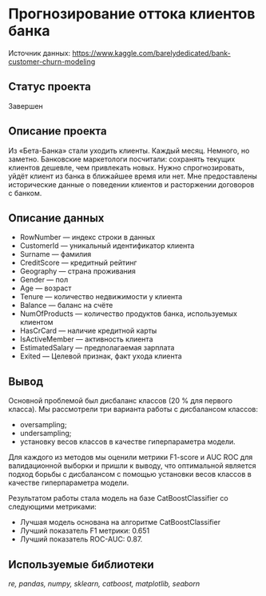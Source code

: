 # Прогнозирование оттока клиентов банка

Источник данных: https://www.kaggle.com/barelydedicated/bank-customer-churn-modeling

## Статус проекта
Завершен

## Описание проекта
Из «Бета-Банка» стали уходить клиенты. Каждый месяц. Немного, но заметно. Банковские маркетологи посчитали: сохранять текущих клиентов дешевле, чем привлекать новых.
Нужно спрогнозировать, уйдёт клиент из банка в ближайшее время или нет. Мне предоставлены исторические данные о поведении клиентов и расторжении договоров с банком.

## Описание данных
- RowNumber — индекс строки в данных
- CustomerId — уникальный идентификатор клиента
- Surname — фамилия
- CreditScore — кредитный рейтинг
- Geography — страна проживания
- Gender — пол
- Age — возраст
- Tenure — количество недвижимости у клиента
- Balance — баланс на счёте
- NumOfProducts — количество продуктов банка, используемых клиентом
- HasCrCard — наличие кредитной карты
- IsActiveMember — активность клиента
- EstimatedSalary — предполагаемая зарплата
- Exited — Целевой признак, факт ухода клиента

## Вывод

Основной проблемой был дисбаланс классов (20 % для первого класса). 
Мы рассмотрели три варианта работы с дисбалансом классов: 
- oversampling;
- undersampling;
- установку весов классов в качестве гиперпараметра модели.

Для каждого из методов мы оценили метрики F1-score и AUC ROC для валидационной выборки и пришли к выводу, что оптимальной является подход борьбы с дисбалансом с помощью установки весов классов в качестве гиперпараметра модели.

Результатом работы стала модель на базе CatBoostClassifier со следующими метриками:
- Лучшая модель основана на алгоритме CatBoostClassifier
- Лучший показатель F1 метрики: 0.651
- Лучший показатель ROC-AUC: 0.87.

## Используемые библиотеки
*re, pandas, numpy, sklearn, catboost, matplotlib, seaborn*